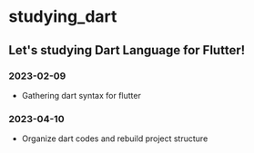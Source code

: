 # studying_dart
## Let's studying Dart Language for Flutter!

### 2023-02-09
* Gathering dart syntax for flutter

### 2023-04-10
* Organize dart codes and rebuild project structure